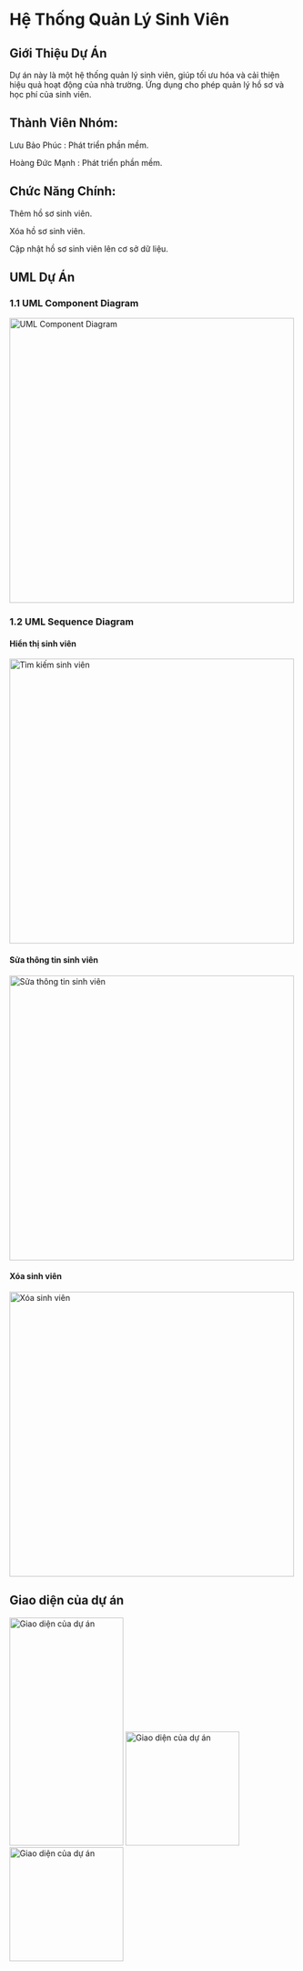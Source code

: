 # Hệ Thống Quản Lý Sinh Viên

## Giới Thiệu Dự Án
Dự án này là một hệ thống quản lý sinh viên, giúp tối ưu hóa và cải thiện hiệu quả hoạt động của nhà trường. Ứng dụng cho phép quản lý hồ sơ và học phí của sinh viên.

## Thành Viên Nhóm:


Lưu Bảo Phúc : Phát triển phần mềm.


Hoàng Đức Mạnh : Phát triển phần mềm.

## Chức Năng Chính: 


Thêm hồ sơ sinh viên.

Xóa hồ sơ sinh viên.

Cập nhật hồ sơ sinh viên lên cơ sở dữ liệu.

## UML Dự Án

### 1.1 UML Component Diagram
<img src="https://github.com/user-attachments/assets/20a3457a-35fc-4b49-ae2b-4b5c7f98efaf" alt="UML Component Diagram" width="500">

### 1.2 UML Sequence Diagram

#### Hiển thị sinh viên
<img src="https://github.com/user-attachments/assets/9a605c62-294d-4c34-b445-e0dfb2f5753e" alt="Tìm kiếm sinh viên" width="500">

#### Sửa thông tin sinh viên
<img src="https://github.com/user-attachments/assets/4341739f-f2a2-41d3-bfd2-c35a2a0ab69c" alt="Sửa thông tin sinh viên" width="500">

#### Xóa sinh viên
<img src="https://github.com/user-attachments/assets/19908e05-a273-4e79-a5da-0d20fc35cff2" alt="Xóa sinh viên" width="500">

## Giao diện của dự án
<img src="https://github.com/user-attachments/assets/c682af72-31f0-4cd2-9659-57a1bf52b5c1" alt="Giao diện của dự án" width="200" height = "400">

<img src="https://github.com/user-attachments/assets/265dbca2-3048-4103-9d93-1486e6878d4f" alt="Giao diện của dự án" width="200" height = "200">
<img src="https://github.com/user-attachments/assets/05fa74e7-07cd-48cf-8a05-6e793e41b0fe" alt="Giao diện của dự án" width="200" height = "200">














